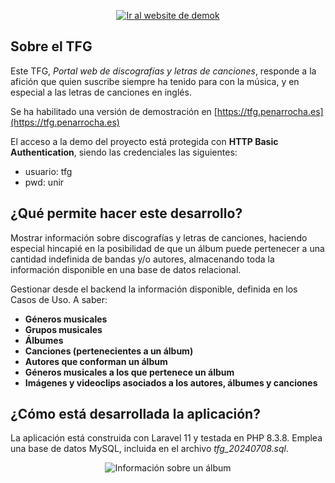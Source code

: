 <p align="center"><a href="https://tfg.penarrocha.es" target="_blank"><img src="https://penarrocha.es/media/tfg/tfg-home.jpg" alt="Ir al website de demok"></a></p>

## Sobre el TFG

Este TFG, *Portal web de discografías y letras de canciones*, responde a la afición que quien suscribe siempre ha tenido para con la música, y en especial a las letras de canciones en inglés.

Se ha habilitado una versión de demostración en [https://tfg.penarrocha.es](https://tfg.penarrocha.es)

El acceso a la demo del proyecto está protegida con **HTTP Basic Authentication**, siendo las credenciales las siguientes:
- usuario: tfg
- pwd: unir


## ¿Qué permite hacer este desarrollo?

Mostrar información sobre discografías y letras de canciones, haciendo especial hincapié en la posibilidad de que un álbum puede pertenecer a una cantidad indefinida de bandas y/o autores, almacenando toda la información disponible en una base de datos relacional.

Gestionar desde el backend la información disponible, definida en los Casos de Uso. A saber: 
- **Géneros musicales**
- **Grupos musicales**
- **Álbumes**
- **Canciones (pertenecientes a un álbum)**
- **Autores que conforman un álbum**
- **Géneros musicales a los que pertenece un álbum**
- **Imágenes y videoclips asociados a los autores, álbumes y canciones**

## ¿Cómo está desarrollada la aplicación?
La aplicación está construida con Laravel 11 y testada en PHP 8.3.8. Emplea una base de datos MySQL, incluida en el archivo *tfg_20240708.sql*.

<p align="center"><img src="https://penarrocha.es/media/tfg/tfg-album.jpg" alt="Información sobre un álbum" /></p>
